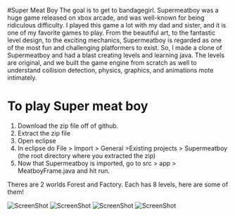 #Super Meat Boy
The goal is to get to bandagegirl. Supermeatboy was a huge game released on xbox arcade, and was well-known for being ridiculous difficulty. I played this game a lot with my dad and sister, and it is one of my favorite games to play. From the beautiful art, to the fantastic level design, to the exciting mechanics, Supermeatboy is regarded as one of the most fun and challenging platformers to exist. So, I made a clone of Supermeatboy and had a blast creating levels and learning java. The levels are original, and we built the game engine from scratch as well to understand collision detection, physics, graphics, and animations 
mote intimately. 

# To play Super meat boy
1. Download the zip file off of github.
2. Extract the zip file
3. Open eclipse
4. In eclipse do File > Import > General >Existing projects > Supermeatboy (the root directory where you extracted the zip)
5. Now that Supermeatboy is imported, go to src > app > MeatboyFrame.java and hit run.

Theres are 2 worlds Forest and Factory. Each has 8 levels, here are some of them!

![ScreenShot](https://raw.githubusercontent.com/danielm041297/Supermeatboy/master/SupermeatBoy/resources/screenshot1.png)
![ScreenShot](https://raw.githubusercontent.com/danielm041297/Supermeatboy/master/SupermeatBoy/resources/screenshot2.png)
![ScreenShot](https://raw.githubusercontent.com/danielm041297/Supermeatboy/master/SupermeatBoy/resources/screenshot3.png)
![ScreenShot](https://raw.githubusercontent.com/danielm041297/Supermeatboy/master/SupermeatBoy/resources/screenshot4.png)
